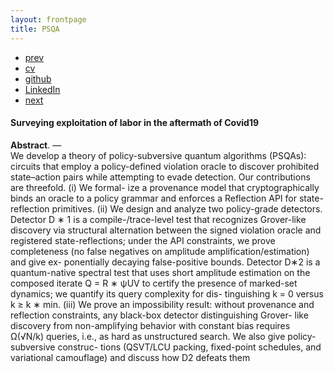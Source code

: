 ```yaml
---
layout: frontpage
title: PSQA
---
```



<div class="navbar">
  <div class="navbar-inner">
      <ul class="nav">
          <li><a href="triggers.html">prev</a></li>          
          <li><a href="{{ BASE_PATH }}/jshah-public.pdf">cv</a></li>
          <li><a href="https://github.com/javedmshah">github</a></li>
          <li><a href="https://linkedin.com/in/javedmaqboolshah">LinkedIn</a></li>
          <li><a href="emotion_agency.html">next</a></li>          
      </ul>
  </div>
</div>

#### Surveying exploitation of labor in the aftermath of Covid19

**Abstract**. &mdash; <br>
We develop a theory of policy-subversive quantum algorithms (PSQAs): circuits
that employ a policy-defined violation oracle to discover prohibited state–action pairs
while attempting to evade detection. Our contributions are threefold. (i) We formal-
ize a provenance model that cryptographically binds an oracle to a policy grammar
and enforces a Reflection API for state-reflection primitives. (ii) We design and
analyze two policy-grade detectors. Detector D ∗ 1 is a compile-/trace-level test
that recognizes Grover-like discovery via structural alternation between the signed
violation oracle and registered state-reflections; under the API constraints, we prove
completeness (no false negatives on amplitude amplification/estimation) and give ex-
ponentially decaying false-positive bounds. Detector D∗2 is a quantum-native spectral
test that uses short amplitude estimation on the composed iterate Q = R ∗ ψUV to
certify the presence of marked-set dynamics; we quantify its query complexity for dis-
tinguishing k = 0 versus k ≥ k ∗ min. (iii) We prove an impossibility result: without
provenance and reflection constraints, any black-box detector distinguishing Grover-
like discovery from non-amplifying behavior with constant bias requires Ω(√N/k)
queries, i.e., as hard as unstructured search. We also give policy-subversive construc-
tions (QSVT/LCU packing, fixed-point schedules, and variational camouflage) and
discuss how D2 defeats them

